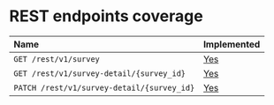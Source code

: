 # REST endpoints coverage


| Name                                       | Implemented                                         |
| :----------------------------------------- | :-------------------------------------------------- |
| `GET /rest/v1/survey`                      | [Yes](citric.rest.RESTClient.get_surveys)           |
| `GET /rest/v1/survey-detail/{survey_id}`   | [Yes](citric.rest.RESTClient.get_survey_details)    |
| `PATCH /rest/v1/survey-detail/{survey_id}` | [Yes](citric.rest.RESTClient.update_survey_details) |
